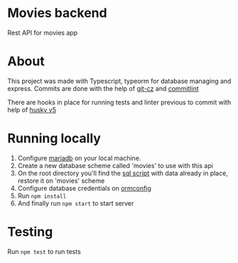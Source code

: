 # Movies backend

Rest API for movies app

# About

This project was made with Typescript, typeorm for database managing and express.
Commits are done with the help of [git-cz](https://github.com/streamich/git-cz) and [commitlint](https://github.com/conventional-changelog/commitlint)

There are hooks in place for running tests and linter previous to commit with help of [husky v5](https://github.com/typicode/husky)

# Running locally

1. Configure [mariadb](https://mariadb.com/kb/en/getting-installing-and-upgrading-mariadb/) on your local machine.
2. Create a new database scheme called 'movies' to use with this api
3. On the root directory you'll find the [sql script](movies-db.sql) with data already in place, restore it on 'movies' scheme
4. Configure database credentials on [ormconfig](ormconfig.json)
5. Run `npm install`
6. And finally run `npm start` to start server

# Testing

Run `npm test` to run tests




